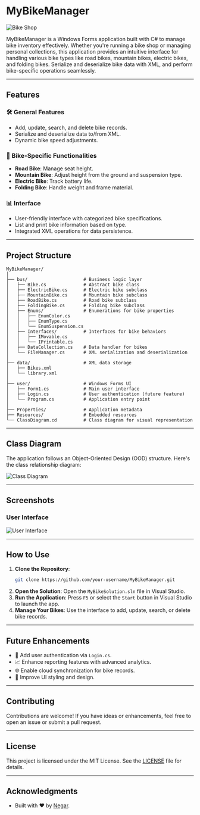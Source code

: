 # MyBikeManager

![Bike Shop](https://user-images.githubusercontent.com/your-image-path/bike-shop-banner.png)

MyBikeManager is a Windows Forms application built with C# to manage bike inventory effectively. Whether you're running a bike shop or managing personal collections, this application provides an intuitive interface for handling various bike types like road bikes, mountain bikes, electric bikes, and folding bikes. Serialize and deserialize bike data with XML, and perform bike-specific operations seamlessly.

---

## Features

### 🛠️ General Features
- Add, update, search, and delete bike records.
- Serialize and deserialize data to/from XML.
- Dynamic bike speed adjustments.

### 🚴 Bike-Specific Functionalities
- **Road Bike**: Manage seat height.
- **Mountain Bike**: Adjust height from the ground and suspension type.
- **Electric Bike**: Track battery life.
- **Folding Bike**: Handle weight and frame material.

### 📊 Interface
- User-friendly interface with categorized bike specifications.
- List and print bike information based on type.
- Integrated XML operations for data persistence.

---

## Project Structure

```plaintext
MyBikeManager/
│
├── bus/                     # Business logic layer
│   ├── Bike.cs              # Abstract bike class
│   ├── ElectricBike.cs      # Electric bike subclass
│   ├── MountainBike.cs      # Mountain bike subclass
│   ├── RoadBike.cs          # Road bike subclass
│   ├── FoldingBike.cs       # Folding bike subclass
│   ├── Enums/               # Enumerations for bike properties
│   │   ├── EnumColor.cs
│   │   ├── EnumType.cs
│   │   └── EnumSuspension.cs
│   ├── Interfaces/          # Interfaces for bike behaviors
│   │   ├── IMovable.cs
│   │   └── IPrintable.cs
│   ├── DataCollection.cs    # Data handler for bikes
│   └── FileManager.cs       # XML serialization and deserialization
│
├── data/                    # XML data storage
│   ├── Bikes.xml
│   └── library.xml
│
├── user/                    # Windows Forms UI
│   ├── Form1.cs             # Main user interface
│   ├── Login.cs             # User authentication (future feature)
│   └── Program.cs           # Application entry point
│
├── Properties/              # Application metadata
├── Resources/               # Embedded resources
└── ClassDiagram.cd          # Class diagram for visual representation
```

---

## Class Diagram

The application follows an Object-Oriented Design (OOD) structure. Here's the class relationship diagram:

![Class Diagram](https://user-images.githubusercontent.com/your-image-path/class-diagram.png)

---

## Screenshots

### User Interface
![User Interface](https://user-images.githubusercontent.com/your-image-path/ui-screenshot.png)

---

## How to Use

1. **Clone the Repository**:
   ```bash
   git clone https://github.com/your-username/MyBikeManager.git
   ```
2. **Open the Solution**:
   Open the `MyBikeSolution.sln` file in Visual Studio.
3. **Run the Application**:
   Press `F5` or select the `Start` button in Visual Studio to launch the app.
4. **Manage Your Bikes**:
   Use the interface to add, update, search, or delete bike records.

---

## Future Enhancements

- 🛒 Add user authentication via `Login.cs`.
- 📈 Enhance reporting features with advanced analytics.
- 🌐 Enable cloud synchronization for bike records.
- 🎨 Improve UI styling and design.

---

## Contributing

Contributions are welcome! If you have ideas or enhancements, feel free to open an issue or submit a pull request.

---

## License

This project is licensed under the MIT License. See the [LICENSE](LICENSE) file for details.

---

## Acknowledgments

- Built with ❤️ by [Negar](https://github.com/negarprh).

